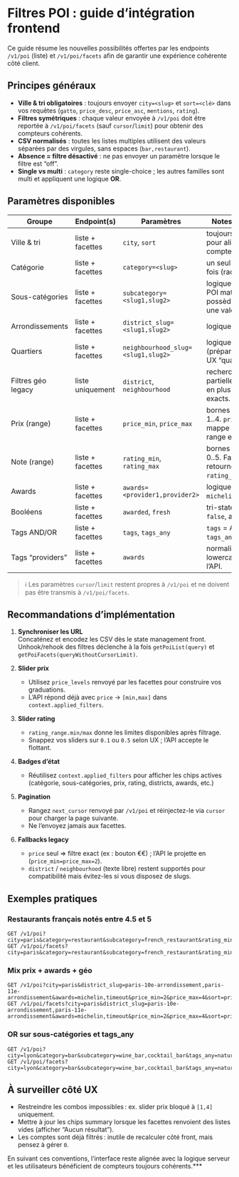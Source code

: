 # Filtres POI : guide d’intégration frontend

Ce guide résume les nouvelles possibilités offertes par les endpoints `/v1/poi` (liste) et `/v1/poi/facets` afin de garantir une expérience cohérente côté client.

## Principes généraux

- **Ville & tri obligatoires** : toujours envoyer `city=<slug>` et `sort=<clé>` dans vos requêtes (`gatto`, `price_desc`, `price_asc`, `mentions`, `rating`).  
- **Filtres symétriques** : chaque valeur envoyée à `/v1/poi` doit être reportée à `/v1/poi/facets` (sauf `cursor`/`limit`) pour obtenir des compteurs cohérents.
- **CSV normalisés** : toutes les listes multiples utilisent des valeurs séparées par des virgules, sans espaces (`bar,restaurant`).  
- **Absence = filtre désactivé** : ne pas envoyer un paramètre lorsque le filtre est “off”.  
- **Single vs multi** : `category` reste single-choice ; les autres familles sont multi et appliquent une logique **OR**.

## Paramètres disponibles

| Groupe              | Endpoint(s)          | Paramètres                         | Notes frontend                                                   |
|---------------------|----------------------|------------------------------------|------------------------------------------------------------------|
| Ville & tri         | liste + facettes     | `city`, `sort`                     | toujours requis pour aligner les compteurs.                     |
| Catégorie           | liste + facettes     | `category=<slug>`                  | un seul slug à la fois (radio).                                 |
| Sous-catégories     | liste + facettes     | `subcategory=<slug1,slug2>`        | logique OR : un POI matche s’il possède au moins une valeur.    |
| Arrondissements     | liste + facettes     | `district_slug=<slug1,slug2>`      | logique OR.                                                      |
| Quartiers           | liste + facettes     | `neighbourhood_slug=<slug1,slug2>` | logique OR (prépare la future UX “quartiers”).                  |
| Filtres géo legacy  | liste uniquement     | `district`, `neighbourhood`        | recherche partielle (legacy) en plus des slugs exacts.          |
| Prix (range)        | liste + facettes     | `price_min`, `price_max`           | bornes inclusives 1..4. `price` (single) mappe vers un range exact. |
| Note (range)        | liste + facettes     | `rating_min`, `rating_max`         | bornes inclusives 0..5. Facette retourne `rating_range`.        |
| Awards              | liste + facettes     | `awards=<provider1,provider2>`     | logique OR (ex : `michelin,timeout`).                           |
| Booléens            | liste + facettes     | `awarded`, `fresh`                 | tri-state (`true`, `false`, absence).                           |
| Tags AND/OR         | liste + facettes     | `tags`, `tags_any`                 | `tags` = AND, `tags_any` = OR.                                  |
| Tags “providers”    | liste + facettes     | `awards`                           | normalisés en lowercase par l’API.                              |

> ℹ️ Les paramètres `cursor`/`limit` restent propres à `/v1/poi` et ne doivent pas être transmis à `/v1/poi/facets`.

## Recommandations d’implémentation

1. **Synchroniser les URL**  
   Concaténez et encodez les CSV dès le state management front. Unhook/rehook des filtres déclenche à la fois `getPoiList(query)` et `getPoiFacets(queryWithoutCursorLimit)`.

2. **Slider prix**  
   - Utilisez `price_levels` renvoyé par les facettes pour construire vos graduations.  
   - L’API répond déjà avec `price` → `[min,max]` dans `context.applied_filters`.

3. **Slider rating**  
   - `rating_range.min/max` donne les limites disponibles après filtrage.  
   - Snappez vos sliders sur `0.1` ou `0.5` selon UX ; l’API accepte le flottant.

4. **Badges d’état**  
   - Réutilisez `context.applied_filters` pour afficher les chips actives (catégorie, sous-catégories, prix, rating, districts, awards, etc.)

5. **Pagination**  
   - Rangez `next_cursor` renvoyé par `/v1/poi` et réinjectez-le via `cursor` pour charger la page suivante.  
   - Ne l’envoyez jamais aux facettes.

6. **Fallbacks legacy**  
   - `price` seul => filtre exact (ex : bouton €€) ; l’API le projette en (`price_min=price_max=2`).  
   - `district` / `neighbourhood` (texte libre) restent supportés pour compatibilité mais évitez-les si vous disposez de slugs.

## Exemples pratiques

### Restaurants français notés entre 4.5 et 5

```http
GET /v1/poi?city=paris&category=restaurant&subcategory=french_restaurant&rating_min=4.5&rating_max=5&sort=rating
GET /v1/poi/facets?city=paris&category=restaurant&subcategory=french_restaurant&rating_min=4.5&rating_max=5&sort=rating
```

### Mix prix + awards + géo

```http
GET /v1/poi?city=paris&district_slug=paris-10e-arrondissement,paris-11e-arrondissement&awards=michelin,timeout&price_min=2&price_max=4&sort=price_desc
GET /v1/poi/facets?city=paris&district_slug=paris-10e-arrondissement,paris-11e-arrondissement&awards=michelin,timeout&price_min=2&price_max=4&sort=price_desc
```

### OR sur sous-catégories et tags_any

```http
GET /v1/poi?city=lyon&category=bar&subcategory=wine_bar,cocktail_bar&tags_any=natural_wine,craft_beer&sort=mentions
GET /v1/poi/facets?city=lyon&category=bar&subcategory=wine_bar,cocktail_bar&tags_any=natural_wine,craft_beer&sort=mentions
```

## À surveiller côté UX

- Restreindre les combos impossibles : ex. slider prix bloqué à `[1,4]` uniquement.  
- Mettre à jour les chips summary lorsque les facettes renvoient des listes vides (afficher “Aucun résultat”).  
- Les comptes sont déjà filtrés : inutile de recalculer côté front, mais pensez à gérer `0`.

En suivant ces conventions, l’interface reste alignée avec la logique serveur et les utilisateurs bénéficient de compteurs toujours cohérents.***
